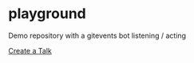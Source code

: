 # playground
Demo repository with a gitevents bot listening / acting

[Create a Talk](https://github.com/gitevents/playground/issues/new?title=Your%20Awesome%20Talk&body=---%0Alevel:%20beginner%20%7C%20advanced%20%7C%20expert%0Alanguage:%20en%20%7C%20es%0Atwitter:%20YourTwitterHandle%0Atags:%0A%20%20-%20hello%0A%20%20-%20node%0A%0A---%0A%0AYour%20awesome%20talk%20description)
